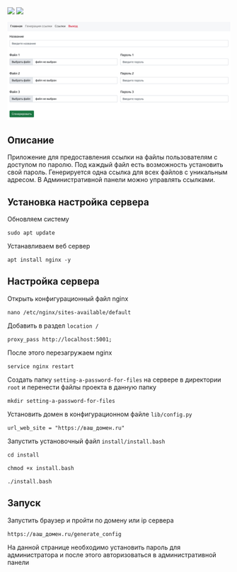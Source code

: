 <div align="left">
<img src="https://img.shields.io/github/languages/code-size/dvdkitay/setting-a-password-for-files" />
<img src="https://img.shields.io/github/languages/top/dvdkitay/setting-a-password-for-files" />
<div>

![Иллюстрация к проекту](https://raw.githubusercontent.com/dvdkitay/setting-a-password-for-files/master/static/img/screen.png)

## Описание

Приложение для предоставления ссылки на файлы пользователям с доступом по паролю. Под каждый файл есть возможность установить свой пароль. Генерируется одна ссылка для всех файлов с уникальным адресом. В Административной панели можно управлять ссылками. 


## Установка настройка сервера

Обновляем систему

```
sudo apt update
```

Устанавливаем веб сервер

```
apt install nginx -y
```

## Настройка сервера

Открыть конфигурационный файл nginx 

```
nano /etc/nginx/sites-available/default 
```

Добавить в раздел `location /`

```
proxy_pass http://localhost:5001;
```

После этого перезагружаем nginx 

```
service nginx restart
```

Создать папку `setting-a-password-for-files` на сервере в директории `root` и перенести файлы проекта в данную папку

```
mkdir setting-a-password-for-files
```

Установить домен в конфигурационном файле `lib/config.py`

```
url_web_site = "https://ваш_домен.ru"
```

Запустить установочный файл `install/install.bash`

```
cd install
```

```
chmod +x install.bash
```

```
./install.bash
```

## Запуск

Запустить браузер и пройти по домену или ip сервера

```
https://ваш_домен.ru/generate_config
```

На данной странице необходимо установить пароль для администратора и после этого авторизоваться в административной панели

